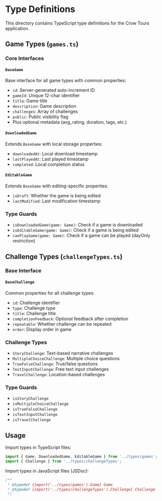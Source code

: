 # Type Definitions

This directory contains TypeScript type definitions for the Crow Tours application.

## Game Types (`games.ts`)

### Core Interfaces

#### `BaseGame`
Base interface for all game types with common properties:
- `id`: Server-generated auto-increment ID
- `gameId`: Unique 12-char identifier
- `title`: Game title
- `description`: Game description
- `challenges`: Array of challenges
- `public`: Public visibility flag
- Plus optional metadata (avg_rating, duration, tags, etc.)

#### `DownloadedGame`
Extends `BaseGame` with local storage properties:
- `downloadedAt`: Local download timestamp
- `lastPlayedAt`: Last played timestamp
- `completed`: Local completion status

#### `EditableGame`
Extends `BaseGame` with editing-specific properties:
- `isDraft`: Whether the game is being edited
- `lastModified`: Last modification timestamp

### Type Guards
- `isDownloadedGame(game: Game)`: Check if a game is downloaded
- `isEditableGame(game: Game)`: Check if a game is being edited
- `canPlayGame(game: Game)`: Check if a game can be played (dayOnly restriction)

## Challenge Types (`challengeTypes.ts`)

### Base Interface

#### `BaseChallenge`
Common properties for all challenge types:
- `id`: Challenge identifier
- `type`: Challenge type
- `title`: Challenge title
- `completionFeedback`: Optional feedback after completion
- `repeatable`: Whether challenge can be repeated
- `order`: Display order in game

### Challenge Types
- `StoryChallenge`: Text-based narrative challenges
- `MultipleChoiceChallenge`: Multiple choice questions
- `TrueFalseChallenge`: True/false questions
- `TextInputChallenge`: Free text input challenges
- `TravelChallenge`: Location-based challenges

### Type Guards
- `isStoryChallenge`
- `isMultipleChoiceChallenge`
- `isTrueFalseChallenge`
- `isTextInputChallenge`
- `isTravelChallenge`

## Usage

Import types in TypeScript files:
```typescript
import { Game, DownloadedGame, EditableGame } from '../types/games';
import { Challenge } from '../types/challengeTypes';
```

Import types in JavaScript files (JSDoc):
```javascript
/**
 * @typedef {import('../types/games').Game} Game
 * @typedef {import('../types/challengeTypes').Challenge} Challenge
 */
```
